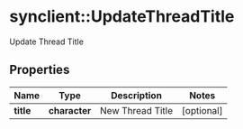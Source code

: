 # synclient::UpdateThreadTitle

Update Thread Title
## Properties
Name | Type | Description | Notes
------------ | ------------- | ------------- | -------------
**title** | **character** | New Thread Title | [optional] 


